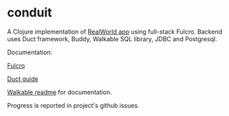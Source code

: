 # conduit

A Clojure implementation of [RealWorld
app](https://github.com/gothinkster/realworld) using full-stack
Fulcro. Backend uses Duct framework, Buddy, Walkable SQL library, JDBC
and Postgresql.

Documentation:

[Fulcro](http://book.fulcrologic.com/)

[Duct guide](https://github.com/duct-framework/docs/blob/master/GUIDE.rst)

[Walkable readme](https://github.com/walkable-server/walkable) for documentation.

Progress is reported in project's github issues.
